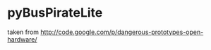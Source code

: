 pyBusPirateLite
===============

taken from http://code.google.com/p/dangerous-prototypes-open-hardware/
